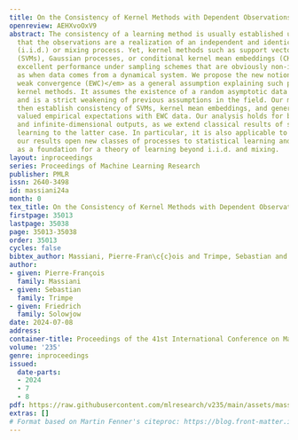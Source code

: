 ```yaml
---
title: On the Consistency of Kernel Methods with Dependent Observations
openreview: AEHXvoOxV9
abstract: The consistency of a learning method is usually established under the assumption
  that the observations are a realization of an independent and identically distributed
  (i.i.d.) or mixing process. Yet, kernel methods such as support vector machines
  (SVMs), Gaussian processes, or conditional kernel mean embeddings (CKMEs) all give
  excellent performance under sampling schemes that are obviously non-i.i.d., such
  as when data comes from a dynamical system. We propose the new notion of <em>empirical
  weak convergence (EWC)</em> as a general assumption explaining such phenomena for
  kernel methods. It assumes the existence of a random asymptotic data distribution
  and is a strict weakening of previous assumptions in the field. Our main results
  then establish consistency of SVMs, kernel mean embeddings, and general Hilbert-space
  valued empirical expectations with EWC data. Our analysis holds for both finite-
  and infinite-dimensional outputs, as we extend classical results of statistical
  learning to the latter case. In particular, it is also applicable to CKMEs. Overall,
  our results open new classes of processes to statistical learning and can serve
  as a foundation for a theory of learning beyond i.i.d. and mixing.
layout: inproceedings
series: Proceedings of Machine Learning Research
publisher: PMLR
issn: 2640-3498
id: massiani24a
month: 0
tex_title: On the Consistency of Kernel Methods with Dependent Observations
firstpage: 35013
lastpage: 35038
page: 35013-35038
order: 35013
cycles: false
bibtex_author: Massiani, Pierre-Fran\c{c}ois and Trimpe, Sebastian and Solowjow, Friedrich
author:
- given: Pierre-François
  family: Massiani
- given: Sebastian
  family: Trimpe
- given: Friedrich
  family: Solowjow
date: 2024-07-08
address:
container-title: Proceedings of the 41st International Conference on Machine Learning
volume: '235'
genre: inproceedings
issued:
  date-parts:
  - 2024
  - 7
  - 8
pdf: https://raw.githubusercontent.com/mlresearch/v235/main/assets/massiani24a/massiani24a.pdf
extras: []
# Format based on Martin Fenner's citeproc: https://blog.front-matter.io/posts/citeproc-yaml-for-bibliographies/
---
```

